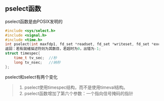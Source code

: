 ## pselect函数

pselect函数是由POSIX发明的

```c
#include <sys/select.h>
#include <signal.h>
#include <time.h>
int pselect(int maxfdp1, fd_set *readset, fd_set *writeset, fd_set *exceptset, const struct timespec *timeout, const sigset_t *sigmask);
返回：若有就绪描述符则为其数目，若超时为0，出错为-1;
struct timespec{
    time_t tv_sec;	//秒
    long tv_nsec;	//纳秒
};
```

pselect和select有两个变化

> 1. pselect使用timespec结构，而不是使用timeval结构。
> 2. pselect函数增加了第六个参数：一个指向信号掩码的指针